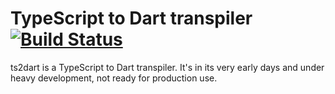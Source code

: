 # TypeScript to Dart transpiler [![Build Status](https://travis-ci.org/angular/ts2dart.svg?branch=master)](https://travis-ci.org/angular/ts2dart)


ts2dart is a TypeScript to Dart transpiler. It's in its very early days and under heavy development,
not ready for production use.
